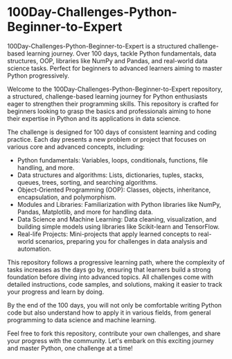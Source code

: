 # 100Day-Challenges-Python-Beginner-to-Expert
100Day-Challenges-Python-Beginner-to-Expert is a structured challenge-based learning journey. Over 100 days, tackle Python fundamentals, data structures, OOP, libraries like NumPy and Pandas, and real-world data science tasks. Perfect for beginners to advanced learners aiming to master Python progressively.

Welcome to the 100Day-Challenges-Python-Beginner-to-Expert repository, a structured, challenge-based learning journey for Python enthusiasts eager to strengthen their programming skills. This repository is crafted for beginners looking to grasp the basics and professionals aiming to hone their expertise in Python and its applications in data science.

The challenge is designed for 100 days of consistent learning and coding practice. Each day presents a new problem or project that focuses on various core and advanced concepts, including:

- Python fundamentals: Variables, loops, conditionals, functions, file handling, and more.
- Data structures and algorithms: Lists, dictionaries, tuples, stacks, queues, trees, sorting, and searching algorithms.
- Object-Oriented Programming (OOP): Classes, objects, inheritance, encapsulation, and polymorphism.
- Modules and Libraries: Familiarization with Python libraries like NumPy, Pandas, Matplotlib, and more for handling data.
- Data Science and Machine Learning: Data cleaning, visualization, and building simple models using libraries like Scikit-learn and TensorFlow.
- Real-life Projects: Mini-projects that apply learned concepts to real-world scenarios, preparing you for challenges in data analysis and automation.

This repository follows a progressive learning path, where the complexity of tasks increases as the days go by, ensuring that learners build a strong foundation before diving into advanced topics. All challenges come with detailed instructions, code samples, and solutions, making it easier to track your progress and learn by doing.

By the end of the 100 days, you will not only be comfortable writing Python code but also understand how to apply it in various fields, from general programming to data science and machine learning.

Feel free to fork this repository, contribute your own challenges, and share your progress with the community. Let's embark on this exciting journey and master Python, one challenge at a time!

